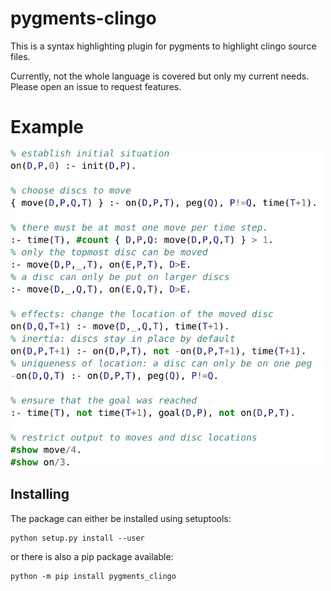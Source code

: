 # pygments-clingo

This is a syntax highlighting plugin for pygments to highlight clingo source
files.

Currently, not the whole language is covered but only my current needs. Please
open an issue to request features.

# Example

<img src="example.svg" width="500" alt="Towers of Hanoi Example">

## Installing 

The package can either be installed using setuptools:

    python setup.py install --user

or there is also a pip package available:

    python -m pip install pygments_clingo
